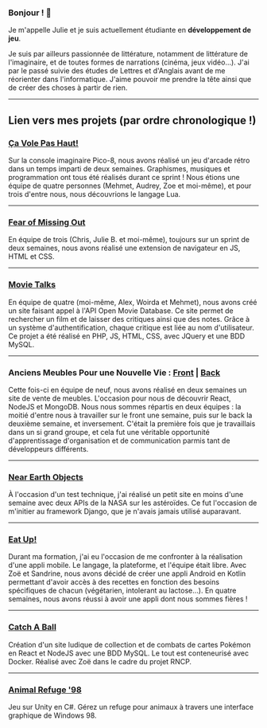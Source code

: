 ### Bonjour ! 👋


Je m'appelle Julie et je suis actuellement étudiante en **développement de jeu**.

Je suis par ailleurs passionnée de littérature, notamment de littérature de l'imaginaire, et de toutes formes de narrations (cinéma, jeux vidéo...). J'ai par le passé suivie des études de Lettres et d'Anglais avant de me réorienter dans l'informatique. J'aime pouvoir me prendre la tête ainsi que de créer des choses à partir de rien.


---


## Lien vers mes projets (par ordre chronologique !)


### [Ça Vole Pas Haut!](https://github.com/julie17-d/projet-collectif---pico-8)

Sur la console imaginaire Pico-8, nous avons réalisé un jeu d'arcade rétro dans un temps imparti de deux semaines. Graphismes, musiques et programmation ont tous été réalisés durant ce sprint ! Nous étions une équipe de quatre personnes (Mehmet, Audrey, Zoe et moi-même), et pour trois d'entre nous, nous découvrions le langage Lua.

---

### [Fear of Missing Out](https://github.com/julie17-d/projet_collectif_extension_navigateur)

En équipe de trois (Chris, Julie B. et moi-même), toujours sur un sprint de deux semaines, nous avons réalisé une extension de navigateur en JS, HTML et CSS.

---

### [Movie Talks](https://github.com/julie17-d/projet_collectif_rs_php_mwaj)

En équipe de quatre (moi-même, Alex, Woirda et Mehmet), nous avons créé un site faisant appel à l'API Open Movie Database. Ce site permet de rechercher un film et de laisser des critiques ainsi que des notes. Grâce à un système d'authentification, chaque critique est liée au nom d'utilisateur. Ce projet a été réalisé en PHP, JS, HTML, CSS, avec JQuery et une BDD MySQL.

---

### Anciens Meubles Pour une Nouvelle Vie : [Front](https://github.com/julie17-d/projet-collectif---front-fraises) | [Back](https://github.com/julie17-d/projet-collectif---back-fraises)

Cette fois-ci en équipe de neuf, nous avons réalisé en deux semaines un site de vente de meubles. L'occasion pour nous de découvrir React, NodeJS et MongoDB.
Nous nous sommes répartis en deux équipes : la moitié d'entre nous à travailler sur le front une semaine, puis sur le back la deuxième semaine, et inversement. C'était la première fois que je travaillais dans un si grand groupe, et cela fut une véritable opportunité d'apprentissage d'organisation et de communication parmis tant de développeurs différents.

---

### [Near Earth Objects](https://github.com/julie17-d/neo)

À l'occasion d'un test technique, j'ai réalisé un petit site en moins d'une semaine avec deux APIs de la NASA sur les astéroïdes. Ce fut l'occasion de m'initier au framework Django, que je n'avais  jamais utilisé auparavant.

---

### [Eat Up!](https://github.com/julie17-d/Eat_Up)

Durant ma formation, j'ai eu l'occasion de me confronter à la réalisation d'une appli mobile. Le langage, la plateforme, et l'équipe était libre. Avec Zoë et Sandrine, nous avons décidé de créer une appli Android en Kotlin permettant d'avoir accès à des recettes en fonction des besoins spécifiques de chacun (végétarien, intolerant au lactose...). En quatre semaines, nous avons réussi à avoir une appli dont nous sommes fières !

---

### [Catch A Ball](https://github.com/julie17-d/Catch-a-Ball)

Création d'un site ludique de collection et de combats de cartes Pokémon en React et NodeJS avec une BDD MySQL. Le tout est conteneurisé avec Docker. Réalisé avec Zoë dans le cadre du projet RNCP.

---

### [Animal Refuge '98](https://github.com/julie17-d/Animal-Refuge-98/tree/feature-setup)

Jeu sur Unity en C#. Gérez un refuge pour animaux à travers une interface graphique de Windows 98.
